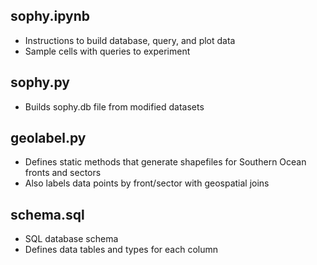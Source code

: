 ## sophy.ipynb
- Instructions to build database, query, and plot data
- Sample cells with queries to experiment

## sophy.py
- Builds sophy.db file from modified datasets

## geolabel.py
- Defines static methods that generate shapefiles for Southern Ocean fronts and sectors
- Also labels data points by front/sector with geospatial joins

## schema.sql
- SQL database schema
- Defines data tables and types for each column
